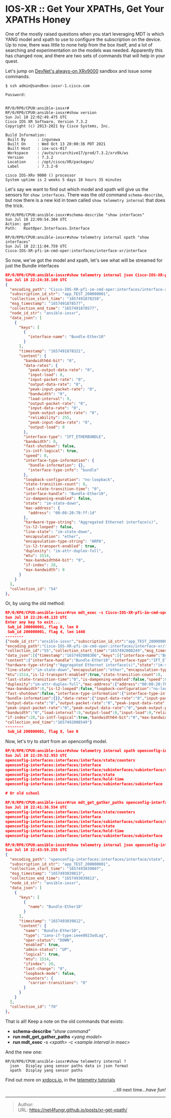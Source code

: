 # IOS-XR :: Get Your XPATHs, Get Your XPATHs Honey

One of the mostly raised questions when you start leveraging MDT is which YANG model and xpath to use to configure the subscription on the device.  Up to now, there was little to none help from the box itself, and a lot of searching and experimentation on the models was needed. Apparently this has changed now, and there are two sets of commands that will help in your quest.

Let's jump on [DevNet's always-on XRv9000](https://devnetsandbox.cisco.com/RM/Diagram/Index/e83cfd31-ade3-4e15-91d6-3118b867a0dd?diagramType=Topology) sandbox and issue some commands.

```auto {hl_lines=[9 17]}
$ ssh admin@sandbox-iosxr-1.cisco.com

Password:


RP/0/RP0/CPU0:ansible-iosxr#
RP/0/RP0/CPU0:ansible-iosxr#show version
Sun Jul 10 22:02:49.475 UTC
Cisco IOS XR Software, Version 7.3.2
Copyright (c) 2013-2021 by Cisco Systems, Inc.

Build Information:
 Built By     : ingunawa
 Built On     : Wed Oct 13 20:00:36 PDT 2021
 Built Host   : iox-ucs-017
 Workspace    : /auto/srcarchive17/prod/7.3.2/xrv9k/ws
 Version      : 7.3.2
 Location     : /opt/cisco/XR/packages/
 Label        : 7.3.2-0

cisco IOS-XRv 9000 () processor
System uptime is 2 weeks 5 days 10 hours 35 minutes

```

Let's say we want to find out which model and xpath will give us the sensors for `show interfaces`. There was the _old_ command `schema-describe`, but now there is a new kid in town called `show telemetry internal` that does the trick.

```auto {hl_lines=8}
RP/0/RP0/CPU0:ansible-iosxr#schema-describe "show interfaces"
Sun Jul 10 22:09:54.304 UTC
Action: get
Path:   RootOper.Interfaces.Interface

RP/0/RP0/CPU0:ansible-iosxr#show telemetry internal xpath "show interfaces"
Sun Jul 10 22:11:04.759 UTC
Cisco-IOS-XR-pfi-im-cmd-oper:interfaces/interface-xr/interface

```
So now, we've got the model and xpath, let's see what will be streamed for just the Bundle interfaces

```json
RP/0/RP0/CPU0:ansible-iosxr#show telemetry internal json Cisco-IOS-XR-pfi-im-cmd-oper:interfaces/interface-xr/interface[interface-name='Bundle-*']
Sun Jul 10 22:24:38.169 UTC
{
  "encoding_path": "Cisco-IOS-XR-pfi-im-cmd-oper:interfaces/interface-xr/interface",
  "subscription_id_str": "app_TEST_200000001",
  "collection_start_time": "1657491878258",
  "msg_timestamp": "1657491878577",
  "collection_end_time": "1657491878577",
  "node_id_str": "ansible-iosxr",
  "data_json": [
    {
      "keys": [
        {
          "interface-name": "Bundle-Ether10"
        }
      ],
      "timestamp": "1657491878321",
      "content": {
        "bandwidth64-bit": "0",
        "data-rates": {
          "peak-output-data-rate": "0",
          "input-load": 0,
          "input-packet-rate": "0",
          "output-data-rate": "0",
          "peak-input-packet-rate": "0",
          "bandwidth": "0",
          "load-interval": 9,
          "output-packet-rate": "0",
          "input-data-rate": "0",
          "peak-output-packet-rate": "0",
          "reliability": 255,
          "peak-input-data-rate": "0",
          "output-load": 0
        },
        "interface-type": "IFT_ETHERBUNDLE",
        "bandwidth": 0,
        "fast-shutdown": false,
        "is-intf-logical": true,
        "speed": 0,
        "interface-type-information": {
          "bundle-information": {},
          "interface-type-info": "bundle"
        },
        "loopback-configuration": "no-loopback",
        "state-transition-count": 0,
        "last-state-transition-time": "0",
        "interface-handle": "Bundle-Ether10",
        "is-dampening-enabled": false,
        "state": "im-state-down",
        "mac-address": {
          "address": "00:08:20:78:ff:1d"
        },
        "hardware-type-string": "Aggregated Ethernet interface(s)",
        "is-l2-looped": false,
        "line-state": "im-state-down",
        "encapsulation": "ether",
        "encapsulation-type-string": "ARPA",
        "is-l2-transport-enabled": true,
        "duplexity": "im-attr-duplex-full",
        "mtu": 1514,
        "max-bandwidth64-bit": "0",
        "if-index": 28,
        "max-bandwidth": 0
      }
    }
  ],
  "collection_id": "54"
},
```
Or, by using the old method:

```json
RP/0/RP0/CPU0:ansible-iosxr#run mdt_exec -s Cisco-IOS-XR-pfi-im-cmd-oper:interfaces/interface-xr/interface[interface-name='Bundle-*']
Sun Jul 10 22:26:48.133 UTC
Enter any key to exit...
 Sub_id 200000001, flag 0, len 0
 Sub_id 200000001, flag 4, len 1440
--------
{"node_id_str":"ansible-iosxr","subscription_id_str":"app_TEST_200000001",
"encoding_path":"Cisco-IOS-XR-pfi-im-cmd-oper:interfaces/interface-xr/interface",
"collection_id":"55","collection_start_time":"1657492008249","msg_timestamp":"1657492008548",
"data_json":[{"timestamp":"1657492008306","keys":[{"interface-name":"Bundle-Ether10"}],
"content":{"interface-handle":"Bundle-Ether10","interface-type":"IFT_ETHERBUNDLE",
"hardware-type-string":"Aggregated Ethernet interface(s)","state":"im-state-down",
"line-state":"im-state-down","encapsulation":"ether","encapsulation-type-string":"ARPA",
"mtu":1514,"is-l2-transport-enabled":true,"state-transition-count":0,
"last-state-transition-time":"0","is-dampening-enabled":false,"speed":0,
"duplexity":"im-attr-duplex-full","mac-address":{"address":"00:08:20:78:ff:1d"},"bandwidth":0,
"max-bandwidth":0,"is-l2-looped":false,"loopback-configuration":"no-loopback",
"fast-shutdown":false,"interface-type-information":{"interface-type-info":"bundle",
"bundle-information":{}},"data-rates":{"input-data-rate":"0","input-packet-rate":"0",
"output-data-rate":"0","output-packet-rate":"0","peak-input-data-rate":"0",
"peak-input-packet-rate":"0","peak-output-data-rate":"0","peak-output-packet-rate":"0",
"bandwidth":"0","load-interval":9,"output-load":0,"input-load":0,"reliability":255},
"if-index":28,"is-intf-logical":true,"bandwidth64-bit":"0","max-bandwidth64-bit":"0"}}],
"collection_end_time":"1657492008549"}
--------
 Sub_id 200000001, flag 8, len 0
 ```
Now, let's try to _start_ from an openconfig model.
```json
RP/0/RP0/CPU0:ansible-iosxr#show telemetry internal xpath openconfig-interfaces
Sun Jul 10 22:39:52.953 UTC
openconfig-interfaces:interfaces/interface/state/counters
openconfig-interfaces:interfaces/interface
openconfig-interfaces:interfaces/interface/subinterfaces/subinterface/state/counters
openconfig-interfaces:interfaces/interface/state
openconfig-interfaces:interfaces/interface/hold-time
openconfig-interfaces:interfaces/interface/subinterfaces/subinterface

# Or old school

RP/0/RP0/CPU0:ansible-iosxr#run mdt_get_gather_paths openconfig-interfaces
Sun Jul 10 22:41:36.554 UTC
openconfig-interfaces:interfaces/interface/state/counters
openconfig-interfaces:interfaces/interface
openconfig-interfaces:interfaces/interface/subinterfaces/subinterface/state/counters
openconfig-interfaces:interfaces/interface/state
openconfig-interfaces:interfaces/interface/hold-time
openconfig-interfaces:interfaces/interface/subinterfaces/subinterface

RP/0/RP0/CPU0:ansible-iosxr#show telemetry internal json openconfig-interfaces:interfaces/interface[name='Bundle-*']/state/counters
Sun Jul 10 22:43:59.255 UTC
{
  "encoding_path": "openconfig-interfaces:interfaces/interface/state",
  "subscription_id_str": "app_TEST_200000001",
  "collection_start_time": "1657493039807",
  "msg_timestamp": "1657493039813",
  "collection_end_time": "1657493039813",
  "node_id_str": "ansible-iosxr",
  "data_json": [
    {
      "keys": [
        {
          "name": "Bundle-Ether10"
        }
      ],
      "timestamp": "1657493039812",
      "content": {
        "name": "Bundle-Ether10",
        "type": "iana-if-type:ieee8023adLag",
        "oper-status": "DOWN",
        "enabled": true,
        "admin-status": "UP",
        "logical": true,
        "mtu": 1514,
        "ifindex": 28,
        "last-change": "0",
        "loopback-mode": false,
        "counters": {
          "carrier-transitions": "0"
        }
      }
    }
  ],
  "collection_id": "70"
},

```
That is all! Keep a note on the old commands that exists:
- **schema-describe** _"show command"_
- **run mdt_get_gather_paths** _\<yang model\>_
- **run mdt_exec** -s _\<xpath\>_ -c _\<sample interval in msec\>_

And the new one:
```
RP/0/RP0/CPU0:ansible-iosxr#show telemetry internal ?
  json   Display yang sensor paths data in json format
  xpath  Display yang sensor paths
```

Find out more on [xrdocs.io](https://xrdocs.io/), in the [telemetry tutorials](https://xrdocs.io/telemetry/tutorials/)

<p align="right">...till next time...<em>have fun!</em></p>

---

> Author:    
> URL: https://net4fungr.github.io/posts/xr-get-xpath/  

